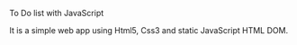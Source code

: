 To Do list with JavaScript

It is a simple web app using Html5, Css3 and static JavaScript HTML DOM.
